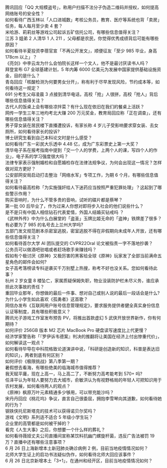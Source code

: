 腾讯回应「QQ 大规模盗号」，称用户扫描不法分子伪造二维码并授权，如何提高网络账号的安全性？  
如何看待广西玉林以「人口进城数」考核公务员，教育、医疗等系统也背「卖房」任务，每人每月至少卖 4 套？  
米哈游、莉莉丝等游戏公司起诉五矿信托公司，有哪些信息值得关注？  
江苏 3 姐弟 2 人清华 1 人 211 ，父母都是农民，你觉得优秀成绩背后可能有哪些原因？  
如何看待半夏投资李蓓官宣「不再公开发文」，顺便征友「至少 985 毕业，身高 178cm 以上」？  
《亮剑》中李云龙为什么会怕院长这样一个文人，他不是最讨厌读书人吗？  
拜登宣布 G7 全球基建计划，5 年内筹 6000 亿美元为发展中国家提供基础设施资金，目的是什么？  
青岛回应「核酸检测为何要男女分开」，称有利于尽早发现风险，节约成本等，如何看待这一规定？  
691 分考生父母凌晨 3 点接到清华电话，高校「抢」人很拼，高校「抢人」背后哪些信息值得关注？  
古代人的饭桌上会有哪些凉拌菜？有什么现在依旧在我们的餐桌上活跃？  
网传一学生三年三地均考北大赚 200 万元奖金，教育局回应称「正在调查」，还有哪些信息值得关注？  
男子穿女装在居民楼下直播遭投诉，有家长称 4 岁儿子受影响要求穿女装、去女厕所，如何看待家长的投诉?  
博士研究生看到自己本科论文时是什么感受？  
如何看待广东一彩民大乐透中 4.48 亿，成为广东彩票史上第一大奖？  
清华电子系在报考指南中提到「交一个人的学费，上两个人的课，写四个人的作业」，电子系的学习强度很大吗？  
法律专家表示强制婚检和自愿婚检存在法律法规争议，为何会出现这一情况？怎样做对双方更好？  
公安部网安局启动打击整治「网络水军」专项工作，为期 6 个月，有哪些信息值得关注？  
如何看待最高检称「为实施强奸给人下迷药应当按照严重犯罪处理」？这起到了哪些警示作用？  
购买音响时，为什么不管多贵的音响，试听的碟片都是蔡琴？  
第一批 00 后毕业了，作为过来人你想对即将步入社会的他们说些什么？  
是不是只有中国人相信钻石代表爱情，外国人结婚买钻戒吗 ？  
《武林外传》中为什么白展堂的「盗圣」玉牌比姬无命的「盗神」铁牌差了很多？  
有必要为了 985 的名号去上兰州大学吗?  
五部门发文规范剧本杀密室逃脱，密室逃脱不得在非假期向未成年人开放，还有哪些信息值得关注？  
如何看待首尔大学 AI 团队提交的 CVPR22Oral 论文被指责一字不落地抄袭？  
公务员可以做酒吧驻唱或者赶场歌手来赚钱吗？  
假如有个极讨厌《原神》又极厉害的黑客给全球《原神》玩家发了全部当前满命五星角色的邮件会如何?  
女子高考落榜读专科逆袭买千万别墅上热搜，称考不好也没关系。您如何看待此事？  
杭州 2 岁女童 8 楼坠亡，家属质疑保姆失职，物业没装防护栏未尽义务，谁应承担此次事故的责任？  
重回毕业那年，你想做的最后一件事、想对自己或别人说的最后一段话会是什么?  
为什么小学生如此喜欢《孤勇者》这首歌？  
网信办发布《互联网用户账号信息管理规定》，要求服务提供者健全真实身份信息认证等制度，具有哪些积极意义？  
腾讯光子游戏工作室发布预告 PV，将推出首款虚幻 5 武侠开放世界新作，你有何期待？  
如何评价 256GB  版本 M2 芯片 MacBook Pro 硬盘读写速度比上代更慢？  
经济学家警告称「『罗伊诉韦德案』判决的推翻将让美国在经济上付出惨重代价」，如何解读这一观点？  
如何看待毕导在中科院格致论道演讲中说，「科研是创造新的知识，科普是表达旧的知识」，两者到底有何区别？  
如何评价《极限挑战》第八季第一期？  
暑假想去看海，有哪些绝美的临海城市值得推荐？  
我天赋平庸，现在上高一，马上高二了，不断努力高考能考到 570+ 吗?  
任泽平认为年轻人要努力去大城市，俞敏洪认为有视野格局的年轻人可把知识用于农村发展，如何看待两人的观点？  
《原神》枫原万叶元素精通多少够用，可以带充能沙吗？  
宋丹丹回应《桃花坞》争议，直言自己很委屈，拥抱李雪琴向其道歉，如何看待她的行为？  
钢铁侠托尼斯塔克的技术可以获得诺贝尔奖吗？  
游戏《文明》系列适不适合 5 年级小学生玩？  
企业里的高管都是如何被干掉的？  
看完《人生大事》之后，你想要一个什么样的葬礼？  
如何看待薇娅丈夫公司直播间宣称某饮料抗幽门螺旋杆菌，违反广告法被罚 19 万？直播中还有哪些注意事项？  
6 月 26 日上海新增本土新冠肺炎确诊病例 2 例，目前当地疫情情况如何？  
北师大学生证上的启功书法疑似伪作，如何看待北师大回应该事件？  
6 月 26 日北京新增本土「3+1」，在通州和经开区，目前当地疫情情况如何？  

